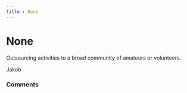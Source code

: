 ```yaml
---
title : None
---
```

None
=====================
Outsourcing activities to a broad community of amateurs or volunteers.

Jakob

### Comments ###


